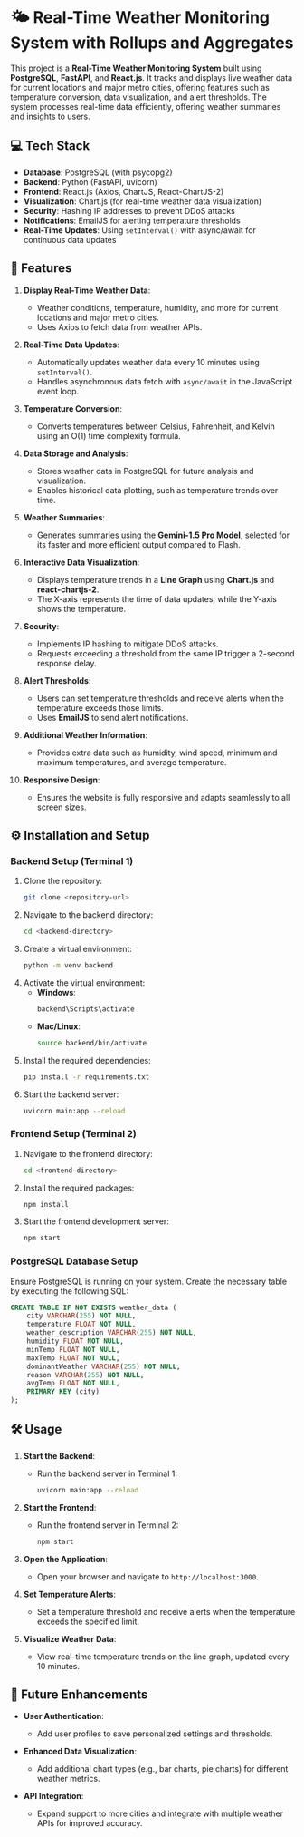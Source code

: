 # 🌤️ Real-Time Weather Monitoring System with Rollups and Aggregates

This project is a **Real-Time Weather Monitoring System** built using **PostgreSQL**, **FastAPI**, and **React.js**. It tracks and displays live weather data for current locations and major metro cities, offering features such as temperature conversion, data visualization, and alert thresholds. The system processes real-time data efficiently, offering weather summaries and insights to users.

## 💻 Tech Stack

- **Database**: PostgreSQL (with psycopg2)
- **Backend**: Python (FastAPI, uvicorn)
- **Frontend**: React.js (Axios, ChartJS, React-ChartJS-2)
- **Visualization**: Chart.js (for real-time weather data visualization)
- **Security**: Hashing IP addresses to prevent DDoS attacks
- **Notifications**: EmailJS for alerting temperature thresholds
- **Real-Time Updates**: Using `setInterval()` with async/await for continuous data updates

## 🚀 Features

1. **Display Real-Time Weather Data**:
   - Weather conditions, temperature, humidity, and more for current locations and major metro cities.
   - Uses Axios to fetch data from weather APIs.
   
2. **Real-Time Data Updates**:
   - Automatically updates weather data every 10 minutes using `setInterval()`.
   - Handles asynchronous data fetch with `async/await` in the JavaScript event loop.
   
3. **Temperature Conversion**:
   - Converts temperatures between Celsius, Fahrenheit, and Kelvin using an O(1) time complexity formula.
   
4. **Data Storage and Analysis**:
   - Stores weather data in PostgreSQL for future analysis and visualization.
   - Enables historical data plotting, such as temperature trends over time.

5. **Weather Summaries**:
   - Generates summaries using the **Gemini-1.5 Pro Model**, selected for its faster and more efficient output compared to Flash.

6. **Interactive Data Visualization**:
   - Displays temperature trends in a **Line Graph** using **Chart.js** and **react-chartjs-2**.
   - The X-axis represents the time of data updates, while the Y-axis shows the temperature.

7. **Security**:
   - Implements IP hashing to mitigate DDoS attacks.
   - Requests exceeding a threshold from the same IP trigger a 2-second response delay.

8. **Alert Thresholds**:
   - Users can set temperature thresholds and receive alerts when the temperature exceeds those limits.
   - Uses **EmailJS** to send alert notifications.

9. **Additional Weather Information**:
   - Provides extra data such as humidity, wind speed, minimum and maximum temperatures, and average temperature.

10. **Responsive Design**:
    - Ensures the website is fully responsive and adapts seamlessly to all screen sizes.

## ⚙️ Installation and Setup

### Backend Setup (Terminal 1)

1. Clone the repository:
    ```bash
    git clone <repository-url>
    ```
2. Navigate to the backend directory:
    ```bash
    cd <backend-directory>
    ```
3. Create a virtual environment:
    ```bash
    python -m venv backend
    ```
4. Activate the virtual environment:
    - **Windows**:
        ```bash
        backend\Scripts\activate
        ```
    - **Mac/Linux**:
        ```bash
        source backend/bin/activate
        ```
5. Install the required dependencies:
    ```bash
    pip install -r requirements.txt
    ```
6. Start the backend server:
    ```bash
    uvicorn main:app --reload
    ```

### Frontend Setup (Terminal 2)

1. Navigate to the frontend directory:
    ```bash
    cd <frontend-directory>
    ```
2. Install the required packages:
    ```bash
    npm install
    ```
3. Start the frontend development server:
    ```bash
    npm start
    ```

### PostgreSQL Database Setup

Ensure PostgreSQL is running on your system. Create the necessary table by executing the following SQL:

```sql
CREATE TABLE IF NOT EXISTS weather_data (
    city VARCHAR(255) NOT NULL,
    temperature FLOAT NOT NULL,
    weather_description VARCHAR(255) NOT NULL,
    humidity FLOAT NOT NULL,
    minTemp FLOAT NOT NULL,
    maxTemp FLOAT NOT NULL,
    dominantWeather VARCHAR(255) NOT NULL,
    reason VARCHAR(255) NOT NULL,
    avgTemp FLOAT NOT NULL,
    PRIMARY KEY (city)
);
```

## 🛠️ Usage

1. **Start the Backend**: 
    - Run the backend server in Terminal 1: 
      ```bash
      uvicorn main:app --reload
      ```

2. **Start the Frontend**:
    - Run the frontend server in Terminal 2: 
      ```bash
      npm start
      ```

3. **Open the Application**: 
    - Open your browser and navigate to `http://localhost:3000`.

4. **Set Temperature Alerts**:
    - Set a temperature threshold and receive alerts when the temperature exceeds the specified limit.

5. **Visualize Weather Data**:
    - View real-time temperature trends on the line graph, updated every 10 minutes.

## 🔮 Future Enhancements

- **User Authentication**: 
  - Add user profiles to save personalized settings and thresholds.
  
- **Enhanced Data Visualization**: 
  - Add additional chart types (e.g., bar charts, pie charts) for different weather metrics.
  
- **API Integration**:
  - Expand support to more cities and integrate with multiple weather APIs for improved accuracy.
